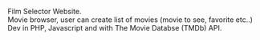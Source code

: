 Film Selector Website. \
Movie browser, user can create list of movies (movie to see, favorite etc..) \
Dev in PHP, Javascript and with The Movie Databse (TMDb) API.
